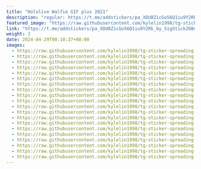 ```yaml
---
title: "Hololive Walfie GIF plus 2021"
description: "regular: https://t.me/addstickers/pa_XDU8ZicGo56Q1iu9Y2Rk_by_SigStick26Bot"
featured_image: "https://raw.githubusercontent.com/kylelin1998/tg-sticker-spreading-worldwide-images/main/img/4df73d72-0913-4cdc-a64d-e98158ad3acb.jpg"
link: "https://t.me/addstickers/pa_XDU8ZicGo56Q1iu9Y2Rk_by_SigStick26Bot"
weight: 3
date: 2024-04-29T08:10:37+08:00
images:
  - https://raw.githubusercontent.com/kylelin1998/tg-sticker-spreading-worldwide-images/main/img/4df73d72-0913-4cdc-a64d-e98158ad3acb.jpg
  - https://raw.githubusercontent.com/kylelin1998/tg-sticker-spreading-worldwide-images/main/img/80a6063e-c758-49f4-b687-0e0e7283b06a.jpg
  - https://raw.githubusercontent.com/kylelin1998/tg-sticker-spreading-worldwide-images/main/img/a676ee54-09a2-44f4-8a8d-225274b69c3f.jpg
  - https://raw.githubusercontent.com/kylelin1998/tg-sticker-spreading-worldwide-images/main/img/001eaacb-65fe-41cc-92a0-e01b15c3f387.jpg
  - https://raw.githubusercontent.com/kylelin1998/tg-sticker-spreading-worldwide-images/main/img/3896bc5b-eea9-4a1b-9b41-3f74994be163.jpg
  - https://raw.githubusercontent.com/kylelin1998/tg-sticker-spreading-worldwide-images/main/img/80258871-b1fa-4748-a2d5-4d9ea6731200.jpg
  - https://raw.githubusercontent.com/kylelin1998/tg-sticker-spreading-worldwide-images/main/img/92c96e0b-d9b7-4b83-ba4f-46eeb2ada5d4.jpg
  - https://raw.githubusercontent.com/kylelin1998/tg-sticker-spreading-worldwide-images/main/img/83261c53-55a0-43f4-95e1-ff21deeadaa2.jpg
  - https://raw.githubusercontent.com/kylelin1998/tg-sticker-spreading-worldwide-images/main/img/924eb7f1-7bb5-44e5-9df8-a17b7f9d5e74.jpg
  - https://raw.githubusercontent.com/kylelin1998/tg-sticker-spreading-worldwide-images/main/img/062e7fba-1a8c-4ee0-9b13-1aacfe32cc8b.jpg
  - https://raw.githubusercontent.com/kylelin1998/tg-sticker-spreading-worldwide-images/main/img/9fab6421-354f-4d43-a7ef-a78a6165af53.jpg
  - https://raw.githubusercontent.com/kylelin1998/tg-sticker-spreading-worldwide-images/main/img/2dda3087-d430-4c1e-9df3-31c4273c12b0.jpg
  - https://raw.githubusercontent.com/kylelin1998/tg-sticker-spreading-worldwide-images/main/img/b89451c3-a184-4424-afe1-45ad18b1c586.jpg
  - https://raw.githubusercontent.com/kylelin1998/tg-sticker-spreading-worldwide-images/main/img/98349c57-cccf-4630-980f-3d0ec0c1c45a.jpg
  - https://raw.githubusercontent.com/kylelin1998/tg-sticker-spreading-worldwide-images/main/img/10beb2d7-1bff-4890-99e4-945fc92e492b.jpg
  - https://raw.githubusercontent.com/kylelin1998/tg-sticker-spreading-worldwide-images/main/img/a89d8997-f851-4427-8216-85fce71ad41f.jpg
  - https://raw.githubusercontent.com/kylelin1998/tg-sticker-spreading-worldwide-images/main/img/e102ca7b-29ea-491e-96f3-7a50ac86a544.jpg
  - https://raw.githubusercontent.com/kylelin1998/tg-sticker-spreading-worldwide-images/main/img/98988127-ef95-480f-821a-cb6644811263.jpg
  - https://raw.githubusercontent.com/kylelin1998/tg-sticker-spreading-worldwide-images/main/img/f10226cb-3cad-4c5b-9414-25df33987305.jpg
  - https://raw.githubusercontent.com/kylelin1998/tg-sticker-spreading-worldwide-images/main/img/f50dbfe0-b9e0-4a3f-91c4-259ba16163e1.jpg
---
```

